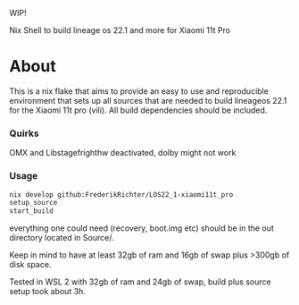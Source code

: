WIP!

Nix Shell to build lineage os 22.1 and more for Xiaomi 11t Pro

# About

This is a nix flake that aims to provide an easy to use and reproducible environment that sets up all sources that are needed to build lineageos 22.1 for the Xiaomi 11t pro (vili). All build dependencies should be included.

### Quirks
OMX and Libstagefrighthw deactivated, dolby might not work

### Usage
```bash
nix develop github:FrederikRichter/LOS22_1-xiaomi11t_pro
setup_source
start_build
```
everything one could need (recovery, boot.img etc) should be in the out directory located in Source/.

Keep in mind to have at least 32gb of ram and 16gb of swap plus >300gb of disk space.

Tested in WSL 2 with 32gb of ram and 24gb of swap, build plus source setup took about 3h.
